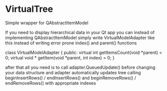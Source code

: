 # VirtualTree
Simple wrapper for QAbstractItemModel

If you need to display hierarchical data in your Qt app you can instead of implementing QAbstractItemModel simply write VirtualModelAdapter like this instead of writing error prone index() and parent() functions

class VirtualModelAdapter {
public:
  virtual int getItemsCount(void *parent) = 0;
  virtual void * getItem(void *parent, int index) = 0;
}

after that all you need is to call adapter.QueuedUpdate() before changing your data structure and adapter automatically updates tree calling beginInsertRows() / endInsertRows() and beginRemoveRows() / endRemoveRows() with appropriate indexes
